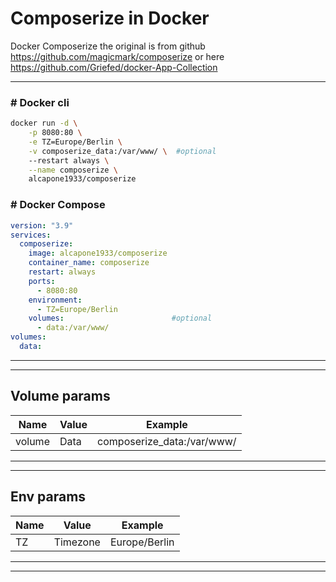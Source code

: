 # Composerize in Docker

Docker Composerize the original is from github https://github.com/magicmark/composerize or here https://github.com/Griefed/docker-App-Collection

***

### \# Docker cli

```bash
docker run -d \
    -p 8080:80 \
    -e TZ=Europe/Berlin \
    -v composerize_data:/var/www/ \  #optional
    --restart always \
    --name composerize \
    alcapone1933/composerize
```

### \# Docker Compose

```yaml
version: "3.9"
services:
  composerize:
    image: alcapone1933/composerize
    container_name: composerize
    restart: always
    ports:
      - 8080:80
    environment:
      - TZ=Europe/Berlin
    volumes:                        #optional
      - data:/var/www/
volumes:
  data:
```

* * *

* * *

## Volume params


| Name    |Value     |Example                               |
|--------|-----------|--------------------------------------|
| volume | Data      | composerize_data:/var/www/           |

* * *

* * *

## Env params


|Name    |Value      |Example                              |
|--------|-----------|-------------------------------------|
| TZ     | Timezone  | Europe/Berlin                       |

* * *

* * *
